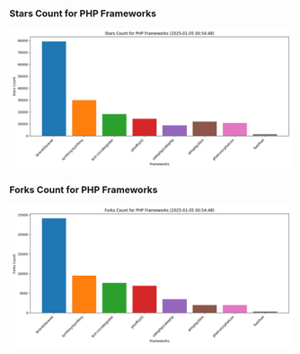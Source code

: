 ### Stars Count for PHP Frameworks

![Stars Chart](./archive/charts/20250105005448_stars_count.png)

### Forks Count for PHP Frameworks

![Forks Chart](./archive/charts/20250105005448_forks_count.png)

